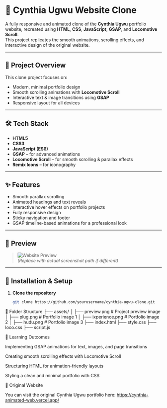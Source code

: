 # 🎨 Cynthia Ugwu Website Clone

A fully responsive and animated clone of the **Cynthia Ugwu** portfolio website, recreated using **HTML**, **CSS**, **JavaScript**, **GSAP**, and **Locomotive Scroll**.  
This project replicates the smooth animations, scrolling effects, and interactive design of the original website.

---

## 📌 Project Overview
This clone project focuses on:
- Modern, minimal portfolio design
- Smooth scrolling animations with **Locomotive Scroll**
- Interactive text & image transitions using **GSAP**
- Responsive layout for all devices

---

## 🛠️ Tech Stack
- **HTML5**
- **CSS3**
- **JavaScript (ES6)**
- **GSAP** – for advanced animations
- **Locomotive Scroll** – for smooth scrolling & parallax effects
- **Remix Icons** – for iconography

---

## ✨ Features
- Smooth parallax scrolling
- Animated headings and text reveals
- Interactive hover effects on portfolio projects
- Fully responsive design
- Sticky navigation and footer
- GSAP timeline-based animations for a professional look

---

## 📸 Preview
> ![Website Preview](./assets/preview.png)  
*(Replace with actual screenshot path if different)*

---

## 🚀 Installation & Setup
1. **Clone the repository**
   ```bash
   git clone https://github.com/yourusername/cynthia-ugwu-clone.git

📂 Folder Structure
├── assets/
│   ├── preview.png         # Project preview image
│   ├── plug.png            # Portfolio image 1
│   ├── ixperience.png      # Portfolio image 2
│   ├── hudu.png            # Portfolio image 3
├── index.html
├── style.css
├── loco.css
├── script.js


🎯 Learning Outcomes

Implementing GSAP animations for text, images, and page transitions

Creating smooth scrolling effects with Locomotive Scroll

Structuring HTML for animation-friendly layouts

Styling a clean and minimal portfolio with CSS

🔗 Original Website

You can visit the original Cynthia Ugwu portfolio here:
https://cynthia-animated-web.vercel.app/
